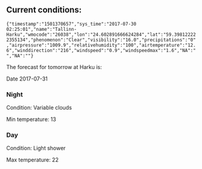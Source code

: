 ## Current conditions: 
 ``` {"timestamp":"1501370657","sys_time":"2017-07-30 02:25:01","name":"Tallinn-Harku","wmocode":"26038","lon":"24.602891666624284","lat":"59.398122222355134","phenomenon":"Clear","visibility":"16.0","precipitations":"0","airpressure":"1009.9","relativehumidity":"100","airtemperature":"12.6","winddirection":"216","windspeed":"0.9","windspeedmax":"1.6","NA":"","NA":""} ```

 The forecast for tomorrow at Harku is: 

Date 2017-07-31 

### Night 

Condition: Variable clouds 

Min temperature: 13 

### Day 

Condition: Light shower 

Max temperature: 22 

